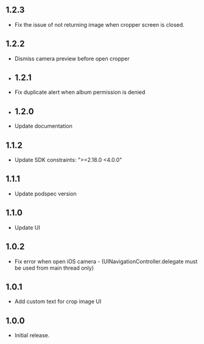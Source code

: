 ## 1.2.3

- Fix the issue of not returning image when cropper screen is closed.

## 1.2.2

- Dismiss camera preview before open cropper

- ## 1.2.1

- Fix duplicate alert when album permission is denied

- ## 1.2.0

- Update documentation

## 1.1.2

- Update SDK constraints: ">=2.18.0 <4.0.0"

## 1.1.1

- Update podspec version

## 1.1.0

- Update UI

## 1.0.2

- Fix error when open iOS camera - (UINavigationController.delegate must be used from main thread only)

## 1.0.1

- Add custom text for crop image UI

## 1.0.0

- Initial release.
